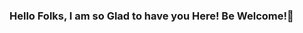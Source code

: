 ### Hello Folks, I am so Glad to have you Here! Be Welcome!👋

<!--
**PedroBelfort/PedroBelfort** is a ✨ _special_ ✨ repository because its `README.md` (this file) appears on your GitHub profile.

Here are some ideas to get you started:

- 🔭 I’m currently working on BS Tecnologia as a developer 
- 🌱 I’m currently learning JavaScript, .Net 5 and ReactJS 
- 💬 Ask me about anything you want. Help friends make me happy!
- 📫 How to contact me: My Linkedin, My Portfolio, My E-mail.
- ⚡ Curiosity: I am silently confident, curious by nature and always working to face all the challenges that lie ahead.
-->


